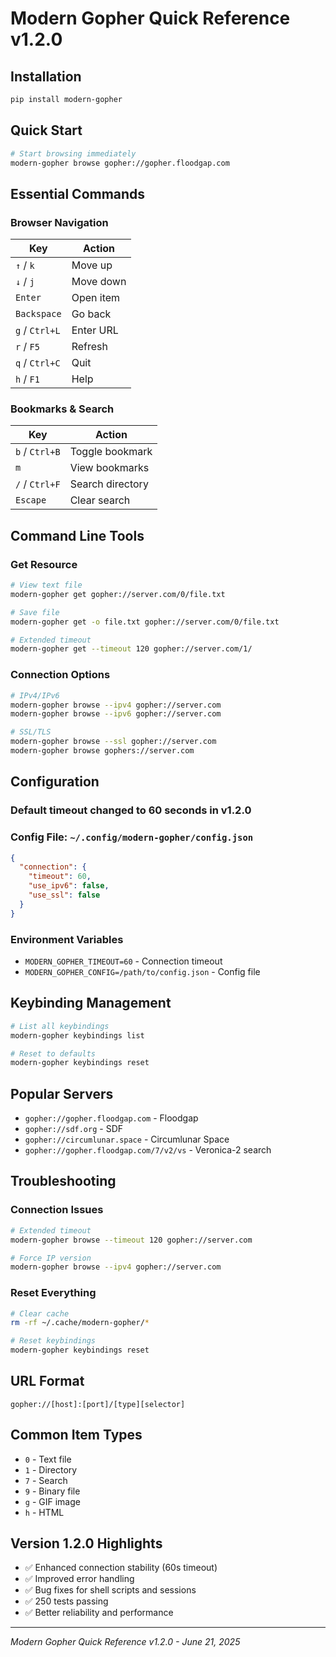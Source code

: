 # Modern Gopher Quick Reference v1.2.0

## Installation
```bash
pip install modern-gopher
```

## Quick Start
```bash
# Start browsing immediately
modern-gopher browse gopher://gopher.floodgap.com
```

## Essential Commands

### Browser Navigation
| Key | Action |
|-----|--------|
| `↑` / `k` | Move up |
| `↓` / `j` | Move down |
| `Enter` | Open item |
| `Backspace` | Go back |
| `g` / `Ctrl+L` | Enter URL |
| `r` / `F5` | Refresh |
| `q` / `Ctrl+C` | Quit |
| `h` / `F1` | Help |

### Bookmarks & Search
| Key | Action |
|-----|--------|
| `b` / `Ctrl+B` | Toggle bookmark |
| `m` | View bookmarks |
| `/` / `Ctrl+F` | Search directory |
| `Escape` | Clear search |

## Command Line Tools

### Get Resource
```bash
# View text file
modern-gopher get gopher://server.com/0/file.txt

# Save file
modern-gopher get -o file.txt gopher://server.com/0/file.txt

# Extended timeout
modern-gopher get --timeout 120 gopher://server.com/1/
```

### Connection Options
```bash
# IPv4/IPv6
modern-gopher browse --ipv4 gopher://server.com
modern-gopher browse --ipv6 gopher://server.com

# SSL/TLS
modern-gopher browse --ssl gopher://server.com
modern-gopher browse gophers://server.com
```

## Configuration

### Default timeout changed to 60 seconds in v1.2.0

### Config File: `~/.config/modern-gopher/config.json`
```json
{
  "connection": {
    "timeout": 60,
    "use_ipv6": false,
    "use_ssl": false
  }
}
```

### Environment Variables
- `MODERN_GOPHER_TIMEOUT=60` - Connection timeout
- `MODERN_GOPHER_CONFIG=/path/to/config.json` - Config file

## Keybinding Management
```bash
# List all keybindings
modern-gopher keybindings list

# Reset to defaults
modern-gopher keybindings reset
```

## Popular Servers
- `gopher://gopher.floodgap.com` - Floodgap
- `gopher://sdf.org` - SDF
- `gopher://circumlunar.space` - Circumlunar Space
- `gopher://gopher.floodgap.com/7/v2/vs` - Veronica-2 search

## Troubleshooting

### Connection Issues
```bash
# Extended timeout
modern-gopher browse --timeout 120 gopher://server.com

# Force IP version
modern-gopher browse --ipv4 gopher://server.com
```

### Reset Everything
```bash
# Clear cache
rm -rf ~/.cache/modern-gopher/*

# Reset keybindings
modern-gopher keybindings reset
```

## URL Format
```
gopher://[host]:[port]/[type][selector]
```

## Common Item Types
- `0` - Text file
- `1` - Directory
- `7` - Search
- `9` - Binary file
- `g` - GIF image
- `h` - HTML

## Version 1.2.0 Highlights
- ✅ Enhanced connection stability (60s timeout)
- ✅ Improved error handling
- ✅ Bug fixes for shell scripts and sessions
- ✅ 250 tests passing
- ✅ Better reliability and performance

---

*Modern Gopher Quick Reference v1.2.0 - June 21, 2025*

